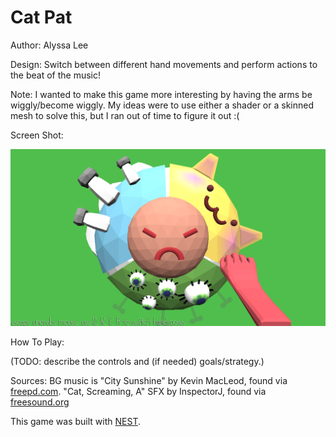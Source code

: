 # Cat Pat

Author: Alyssa Lee

Design: Switch between different hand movements and perform actions to the beat of the music! 

Note: I wanted to make this game more interesting by having the arms be wiggly/become wiggly. My ideas were to use either a shader or a skinned mesh to solve this, but I ran out of time to figure it out :( 

Screen Shot:

![Screen Shot](screenshot.png)

How To Play:

(TODO: describe the controls and (if needed) goals/strategy.)

Sources: 
BG music is "City Sunshine" by Kevin MacLeod, found via [freepd.com](https://freepd.com/upbeat.php). 
"Cat, Screaming, A" SFX by InspectorJ, found via [freesound.org](https://freesound.org/people/InspectorJ/sounds/415209/)


This game was built with [NEST](NEST.md).

